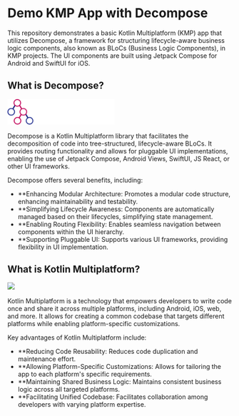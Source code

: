 # Demo KMP App with Decompose

This repository demonstrates a basic Kotlin Multiplatform (KMP) app that utilizes Decompose, a framework for structuring lifecycle-aware business logic components, also known as BLoCs (Business Logic Components), in KMP projects. The UI components are built using Jetpack Compose for Android and SwiftUI for iOS.

## What is Decompose?

<a href="https://github.com/arkivanov/Decompose"><img src="https://raw.githubusercontent.com/arkivanov/Decompose/master/docs/media/logo/logo-titled-dark.png" width="240"/></a>

Decompose is a Kotlin Multiplatform library that facilitates the decomposition of code into tree-structured, lifecycle-aware BLoCs. It provides routing functionality and allows for pluggable UI implementations, enabling the use of Jetpack Compose, Android Views, SwiftUI, JS React, or other UI frameworks.

Decompose offers several benefits, including:

- **Enhancing Modular Architecture: Promotes a modular code structure, enhancing maintainability and testability.
- **Simplifying Lifecycle Awareness: Components are automatically managed based on their lifecycles, simplifying state management.
- **Enabling Routing Flexibility: Enables seamless navigation between components within the UI hierarchy.
- **Supporting Pluggable UI: Supports various UI frameworks, providing flexibility in UI implementation.

## What is Kotlin Multiplatform?

<a href="https://www.jetbrains.com/kotlin-multiplatform/"><img src="https://plugins.jetbrains.com/files/14936/435303/icon/pluginIcon.svg" width="120"/></a>

Kotlin Multiplatform is a technology that empowers developers to write code once and share it across multiple platforms, including Android, iOS, web, and more. It allows for creating a common codebase that targets different platforms while enabling platform-specific customizations.

Key advantages of Kotlin Multiplatform include:

- **Reducing Code Reusability: Reduces code duplication and maintenance effort.
- **Allowing Platform-Specific Customizations: Allows for tailoring the app to each platform's specific requirements.
- **Maintaining Shared Business Logic: Maintains consistent business logic across all targeted platforms.
- **Facilitating Unified Codebase: Facilitates collaboration among developers with varying platform expertise.
